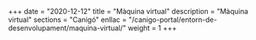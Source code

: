 +++
date        = "2020-12-12"
title       = "Màquina virtual"
description = "Màquina virtual"
sections    = "Canigó"
enllac		= "/canigo-portal/entorn-de-desenvolupament/maquina-virtual/"
weight		= 1
+++
